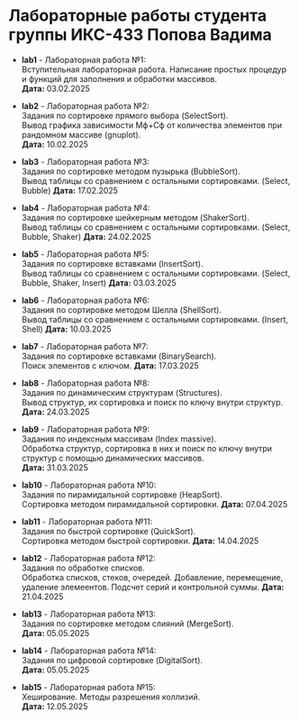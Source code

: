 # Лабораторные работы студента группы ИКС-433 Попова Вадима

- **lab1** - Лабораторная работа №1:  
  Вступительная лабораторная работа. Написание простых процедур и функций для заполнения и обработки массивов.   
  **Дата:** 03.02.2025
  
- **lab2** - Лабораторная работа №2:  
  Задания по сортировке прямого выбора (SelectSort).  
  Вывод графика зависимости Мф+Сф от количества элементов при рандомном массиве (gnuplot).    
  **Дата:** 10.02.2025
  
- **lab3** - Лабораторная работа №3:  
  Задания по сортировке методом пузырька (BubbleSort).  
  Вывод таблицы со сравнением с остальными сортировками. (Select, Bubble)
  **Дата:** 17.02.2025
  
- **lab4** - Лабораторная работа №4:  
  Задания по сортировке шейкерным методом (ShakerSort).  
  Вывод таблицы со сравнением с остальными сортировками. (Select, Bubble, Shaker)
  **Дата:** 24.02.2025

- **lab5** - Лабораторная работа №5:  
  Задания по сортировке вставками (InsertSort).  
  Вывод таблицы со сравнением с остальными сортировками. (Select, Bubble, Shaker, Insert) 
  **Дата:** 03.03.2025

- **lab6** - Лабораторная работа №6:  
  Задания по сортировке методом Шелла (ShellSort).  
  Вывод таблицы со сравнением с остальными сортировками. (Insert, Shell) 
  **Дата:** 10.03.2025
  
- **lab7** - Лабораторная работа №7:  
  Задания по сортировке вставками (BinarySearch).  
  Поиск элементов с ключом.
  **Дата:** 17.03.2025

- **lab8** - Лабораторная работа №8:  
  Задания по динамическим структурам (Structures).  
  Вывод структур, их сортировка и поиск по ключу внутри структур.
  **Дата:** 24.03.2025

- **lab9** - Лабораторная работа №9:  
  Задания по индексным массивам (Index massive).  
  Обработка структур, сортировка в них и поиск по ключу внутри структур с помощью динамических массивов.   
  **Дата:** 31.03.2025

- **lab10** - Лабораторная работа №10:  
  Задания по пирамидальной сортировке (HeapSort).  
  Сортировка методом пирамидальной сортировки.
  **Дата:** 07.04.2025

- **lab11** - Лабораторная работа №11:  
  Задания по быстрой сортировке (QuickSort).  
  Сортировка методом быстрой сортировки.
  **Дата:** 14.04.2025

- **lab12** - Лабораторная работа №12:  
  Задания по обработке списков.  
  Обработка списков, стеков, очередей. Добавление, перемещение, удаление элемеентов. Подсчет серий и контрольной суммы.
  **Дата:** 21.04.2025

- **lab13** - Лабораторная работа №13:  
  Задания по сортировке методом слияний (MergeSort).  
  **Дата:** 05.05.2025

- **lab14** - Лабораторная работа №14:  
  Задания по цифровой сортировке (DigitalSort).  
  **Дата:** 05.05.2025

- **lab15** - Лабораторная работа №15:  
  Хеширование. Методы разрешения коллизий.  
  **Дата:** 12.05.2025
